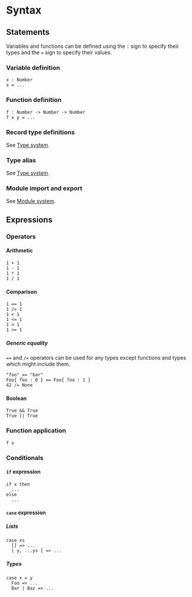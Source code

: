 # Syntax

## Statements

Variables and functions can be defined using the `:` sign to specify their types and the `=` sign to specify their values.

### Variable definition

```
x : Number
x = ...
```

### Function definition

```
f : Number -> Number -> Number
f x y = ...
```

### Record type definitions

See [Type system](type_system.md#records).

### Type alias

See [Type system](type_system.md#type-alias).

### Module import and export

See [Module system](module_system.md).

## Expressions

### Operators

#### Arithmetic

```
1 + 1
1 - 1
1 * 1
1 / 1
```

#### Comparison

```
1 == 1
1 /= 1
1 < 1
1 <= 1
1 > 1
1 >= 1
```

##### Generic equality

`==` and `/=` operators can be used for any types except functions and types which might include them.

```
"foo" == "bar"
Foo{ foo : 0 } == Foo{ foo : 1 }
42 /= None
```

#### Boolean

```
True && True
True || True
```

### Function application

```
f x
```

### Conditionals

#### `if` expression

```
if x then
  ...
else
  ...
```

#### `case` expression

##### Lists

```
case xs
  [] => ...
  [ y, ...ys ] => ...
```

##### Types

```
case x = y
  Foo => ...
  Bar | Baz => ...
```
